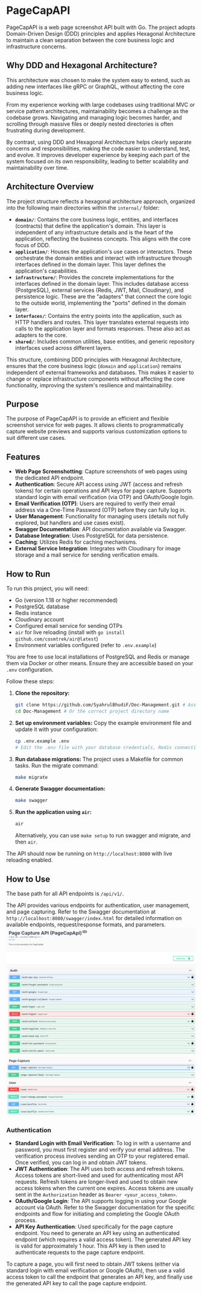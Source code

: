 # PageCapAPI

PageCapAPI is a web page screenshot API built with Go. The project adopts Domain-Driven Design (DDD) principles and
applies Hexagonal Architecture to maintain a clean separation between the core business logic and infrastructure
concerns.

## Why DDD and Hexagonal Architecture?

This architecture was chosen to make the system easy to extend, such as adding new interfaces like gRPC or GraphQL,
without affecting the core business logic.

From my experience working with large codebases using traditional MVC or service pattern architectures, maintainability
becomes a challenge as the codebase grows. Navigating and managing logic becomes harder, and scrolling through massive
files or deeply nested directories is often frustrating during development.

By contrast, using DDD and Hexagonal Architecture helps clearly separate concerns and responsibilities, making the code
easier to understand, test, and evolve. It improves developer experience by keeping each part of the system focused on
its own responsibility, leading to better scalability and maintainability over time.

## Architecture Overview

The project structure reflects a hexagonal architecture approach, organized into the following main directories within
the `internal/` folder:

- **`domain/`**: Contains the core business logic, entities, and interfaces (contracts) that define the application's
  domain. This layer is independent of any infrastructure details and is the heart of the application, reflecting the
  business concepts. This aligns with the core focus of DDD.
- **`application/`**: Houses the application's use cases or interactors. These orchestrate the domain entities and
  interact with infrastructure through interfaces defined in the domain layer. This layer defines the application's
  capabilities.
- **`infrastructure/`**: Provides the concrete implementations for the interfaces defined in the domain layer. This
  includes database access (PostgreSQL), external services (Redis, JWT, Mail, Cloudinary), and persistence logic. These
  are the "adapters" that connect the core logic to the outside world, implementing the "ports" defined in the domain
  layer.
- **`interfaces/`**: Contains the entry points into the application, such as HTTP handlers and routes. This layer
  translates external requests into calls to the application layer and formats responses. These also act as adapters to
  the core.
- **`shared/`**: Includes common utilities, base entities, and generic repository interfaces used across different
  layers.

This structure, combining DDD principles with Hexagonal Architecture, ensures that the core business logic (`domain` and
`application`) remains independent of external frameworks and databases. This makes it easier to change or replace
infrastructure components without affecting the core functionality, improving the system's resilience and
maintainability.

## Purpose

The purpose of PageCapAPI is to provide an efficient and flexible screenshot service for web pages. It allows clients to
programmatically capture website previews and supports various customization options to suit different use cases.

## Features

- **Web Page Screenshotting**: Capture screenshots of web pages using the dedicated API endpoint.
- **Authentication**: Secure API access using JWT (access and refresh tokens) for certain operations and API keys for
  page capture. Supports standard login with email verification (via OTP) and OAuth/Google login.
- **Email Verification (OTP)**: Users are required to verify their email address via a One-Time Password (OTP) before
  they can fully log in.
- **User Management**: Functionality for managing users (details not fully explored, but handlers and use cases exist).
- **Swagger Documentation**: API documentation available via Swagger.
- **Database Integration**: Uses PostgreSQL for data persistence.
- **Caching**: Utilizes Redis for caching mechanisms.
- **External Service Integration**: Integrates with Cloudinary for image storage and a mail service for sending
  verification emails.

## How to Run

To run this project, you will need:

- Go (version 1.18 or higher recommended)
- PostgreSQL database
- Redis instance
- Cloudinary account
- Configured email service for sending OTPs
- `air` for live reloading (install with `go install github.com/cosmtrek/air@latest`)
- Environment variables configured (refer to `.env.example`)

You are free to use local installations of PostgreSQL and Redis or manage them via Docker or other means. Ensure they
are accessible based on your `.env` configuration.

Follow these steps:

1. **Clone the repository:**
   ```bash
   git clone https://github.com/SyahrulBhudiF/Doc-Management.git # Assuming this is the correct repo URL
   cd Doc-Management # Or the correct project directory name
   ```
2. **Set up environment variables:**
   Copy the example environment file and update it with your configuration:
   ```bash
   cp .env.example .env
   # Edit the .env file with your database credentials, Redis connection, Cloudinary details, email service configuration, etc.
   ```
3. **Run database migrations:**
   The project uses a Makefile for common tasks. Run the migrate command:
   ```bash
   make migrate
   ```
4. **Generate Swagger documentation:**
   ```bash
   make swagger
   ```
5. **Run the application using `air`:**
   ```bash
   air
   ```
   Alternatively, you can use `make setup` to run swagger and migrate, and then `air`.

The API should now be running on `http://localhost:8080` with live reloading enabled.

## How to Use

The base path for all API endpoints is `/api/v1/`.

The API provides various endpoints for authentication, user management, and page capturing. Refer to the Swagger
documentation at `http://localhost:8080/swagger/index.html` for detailed information on available endpoints,
request/response formats, and parameters.
![img.png](img.png)
![img_1.png](img_1.png)

### Authentication

- **Standard Login with Email Verification**: To log in with a username and password, you must first register and verify
  your email address. The verification process involves sending an OTP to your registered email. Once verified, you can
  log in and obtain JWT tokens.
- **JWT Authentication**: The API uses both access and refresh tokens. Access tokens are short-lived and used for
  authenticating most API requests. Refresh tokens are longer-lived and used to obtain new access tokens when the
  current one expires. Access tokens are usually sent in the `Authorization` header as `Bearer <your_access_token>`.
- **OAuth/Google Login**: The API supports logging in using your Google account via OAuth. Refer to the Swagger
  documentation for the specific endpoints and flow for initiating and completing the Google OAuth process.
- **API Key Authentication**: Used specifically for the page capture endpoint. You need to generate an API key using an
  authenticated endpoint (which requires a valid access token). The generated API key is valid for approximately 1 hour.
  This API key is then used to authenticate requests to the page capture endpoint.

To capture a page, you will first need to obtain JWT tokens (either via standard login with email verification or Google
OAuth), then use a valid access token to call the endpoint that generates an API key, and finally use the generated API
key to call the page capture endpoint.
